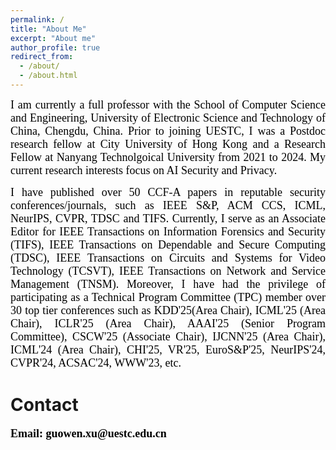 ```yaml
---
permalink: /
title: "About Me"
excerpt: "About me"
author_profile: true
redirect_from: 
  - /about/
  - /about.html
---
```


<p align="justify">  <font face="Times New Roman" color=black size=4> I am currently a full professor with the School of Computer Science and Engineering, University of Electronic Science and Technology of China, Chengdu, China. Prior to joining UESTC, I was a Postdoc research fellow at City University of Hong Kong and a  Research  Fellow at Nanyang Technolgoical University from 2021 to 2024. My current research interests focus on  AI Security and Privacy. </font> </p>

<p align="justify"> <font face="Times New Roman" color=black size=4> I have published over 50 CCF-A papers in reputable security conferences/journals, such as IEEE S&P, ACM CCS, ICML, NeurIPS, CVPR, TDSC and TIFS. Currently, I serve as an Associate Editor for IEEE Transactions on Information Forensics and Security (TIFS), IEEE Transactions on Dependable and Secure Computing (TDSC), IEEE Transactions on Circuits and Systems for Video Technology (TCSVT), IEEE Transactions on Network and Service Management (TNSM). Moreover, I have had the privilege of participating as a Technical Program Committee (TPC) member over 30 top tier conferences such as KDD'25(Area Chair), ICML'25 (Area Chair), ICLR'25 (Area Chair), AAAI'25 (Senior Program Committee), CSCW'25 (Associate Chair), IJCNN'25 (Area Chair), ICML'24 (Area Chair), CHI'25, VR'25, EuroS&P'25, NeurIPS'24, CVPR'24, ACSAC'24, WWW'23, etc.</font> </p>










Contact
======

<p align="justify"> <font face="Times New Roman" color=black size=4> <b>Email: guowen.xu@uestc.edu.cn</b></font></p>



